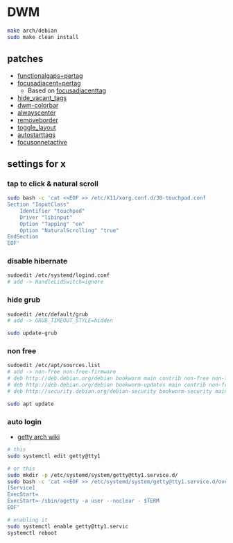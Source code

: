 # DWM
 
```bash
make arch/debian
sudo make clean install
```

## patches
* [functionalgaps+pertag](https://dwm.suckless.org/patches/functionalgaps/dwm-functionalgaps+pertag-6.2.diff)
* [focusadjacent+pertag](file:patches/focusadjacent+pertag.diff)
    * Based on [focusadjacenttag](https://dwm.suckless.org/patches/focusadjacenttag/dwm-focusadjacenttag-6.3.diff)
* [hide_vacant_tags](https://dwm.suckless.org/patches/hide_vacant_tags/dwm-hide_vacant_tags-6.4.diff)
* [dwm-colorbar](https://dwm.suckless.org/patches/colorbar/dwm-colorbar-6.3.diff)
* [alwayscenter](https://dwm.suckless.org/patches/alwayscenter/dwm-alwayscenter-20200625-f04cac6.diff)
* [removeborder](https://dwm.suckless.org/patches/removeborder/dwm-removeborder-20220626-d3f93c7.diff)
* [toggle_layout](file:patches/toggle_layout.c)
* [autostarttags](https://dwm.suckless.org/patches/autostarttags/dwm-autostarttags-6.4.diff)
* [focusonnetactive](https://dwm.suckless.org/patches/focusurgent/dwm-focusurgent-20221004-6.3.diff)

## settings for x

### tap to click & natural scroll
```sh
sudo bash -c 'cat <<EOF >> /etc/X11/xorg.conf.d/30-touchpad.conf
Section "InputClass"
    Identifier "touchpad"
    Driver "libinput"
    Option "Tapping" "on"
    Option "NaturalScrolling" "true"
EndSection
EOF'
```

### disable hibernate
```sh
sudoedit /etc/systemd/logind.conf
# add -> HandleLidSwitch=ignore
```

### hide grub
```sh
sudoedit /etc/default/grub
# add -> GRUB_TIMEOUT_STYLE=hidden

sudo update-grub
```

### non free
```sh
sudoedit /etc/apt/sources.list
# add -> non-free non-free-firmware
# deb http://deb.debian.org/debian bookworm main contrib non-free non-free-firmware
# deb http://deb.debian.org/debian bookworm-updates main contrib non-free non-free-firmware
# deb http://security.debian.org/debian-security bookworm-security main contrib non-free non-free-firmware

sudo apt update
```

### auto login
* [getty arch wiki](ahttps://wiki.archlinux.org/title/Getty)

```sh
# this
sudo systemctl edit getty@tty1

# or this
sudo mkdir -p /etc/systemd/system/getty@tty1.service.d/
sudo bash -c 'cat <<EOF >> /etc/systemd/system/getty@tty1.service.d/override.conf
[Service]
ExecStart=
ExecStart=-/sbin/agetty -a user --noclear - $TERM
EOF'

# enabling it
sudo systemctl enable getty@tty1.servic
systemctl reboot
```

